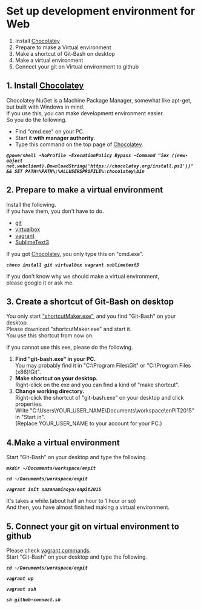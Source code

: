 # Set up development environment for Web 

1. Install [Chocolatey](https://chocolatey.org/)
2. Prepare to make a Virtual environment
3. Make a shortcut of Git-Bash on desktop
4. Make a virtual environment
5. Connect your git on Virtual environment to github

## 1. Install [Chocolatey](https://chocolatey.org/)

Chocolatey NuGet is a Machine Package Manager, somewhat like apt-get,   
but built with Windows in mind.  
If you use this, you can make development environment easier.  
So you do the following.
* Find "cmd.exe" on your PC.
* Start it **with manager authority**.
* Type this command on the top page of [Chocolatey](https://chocolatey.org/). 
  
***`@powershell -NoProfile -ExecutionPolicy Bypass -Command "iex ((new-object net.webclient).DownloadString('https://chocolatey.org/install.ps1'))" && SET PATH=%PATH%;%ALLUSERSPROFILE%\chocolatey\bin`***


## 2. Prepare to make a virtual environment

Install the following.  
If you have them, you don't have to do.
* [git](https://git-scm.com/)
* [virtualbox](https://www.virtualbox.org/)
* [vagrant](https://www.vagrantup.com/)
* [SublimeText3](http://www.sublimetext.com/)

If you got [Chocolatey](https://chocolatey.org/), you only type this on "cmd.exe".

***`choco install git virtualbox vagrant sublimetext3`***  

If you don't know why we should make a virtual environment,  
please google it or ask me.

## 3. Create a shortcut of Git-Bash on desktop

You only start ["shortcutMaker.exe"](https://drive.google.com/open?id=0B0JdxUCwdD_UQjhFcU83LWFEY2c), and you find "Git-Bash" on your desktop.  
Please download "shortcutMaker.exe" and start it.  
You use this shortcut from now on.  

If you cannot use this exe, please do the following.

1. **Find "git-bash.exe" in your PC.**  
   You may probably find it in "C:\Program Files\Git" or "C:\Program Files (x86)\Git".
1. **Make shortcut on your desktop.**  
   Right-click on the exe and you can find a kind of "make shortcut".
1. **Change working directory.**  
   Right-click the shortcut of "git-bash.exe" on your desktop and click properties.  
   Write "C:\Users\YOUR_USER_NAME\Documents\workspace\enPiT2015" in "Start in".  
   (Replace YOUR_USER_NAME to your account for your PC.)

## 4.Make a virtual environment

Start "Git-Bash" on your desktop and type the following.  

***`mkdir ~/Documents/workspace/enpit`***

***`cd ~/Documents/workspace/enpit`***

***`vagrant init sazanaminoya/enpit2015`***

It's takes a while.(about half an hour to 1 hour or so)  
And then, you have almost finished making a virtual environment.

## 5. Connect your git on virtual environment to github

Please check [vagrant commands](http://stackoverflow.com/questions/11424690/what-exactly-do-the-vagrant-commands-do).  
Start "Git-Bash" on your desktop and type the following.

***`cd ~/Documents/workspace/enpit`***

***`vagrant up`***

***`vagrant ssh`***

***`sh github-connect.sh`***
